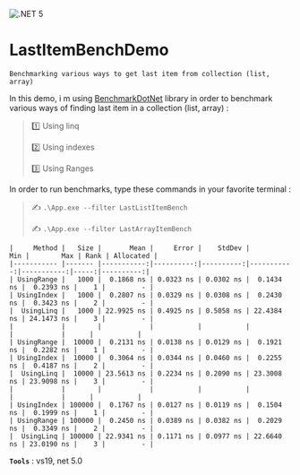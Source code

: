 ![.NET 5](https://github.com/aimenux/LastItemBenchDemo/workflows/.NET%205/badge.svg)

# LastItemBenchDemo
```
Benchmarking various ways to get last item from collection (list, array)
```

In this demo, i m using [BenchmarkDotNet](https://github.com/dotnet/BenchmarkDotNet) library in order to benchmark various ways of finding last item in a collection (list, array) :
>
> :one: Using linq
>
> :two: Using indexes
>
> :three: Using Ranges
>

In order to run benchmarks, type these commands in your favorite terminal :
>
> :writing_hand: `.\App.exe --filter LastListItemBench`
>
> :writing_hand: `.\App.exe --filter LastArrayItemBench`
>

```
|     Method |   Size |       Mean |     Error |    StdDev |        Min |        Max | Rank | Allocated |
|----------- |------- |-----------:|----------:|----------:|-----------:|-----------:|-----:|----------:|
| UsingRange |   1000 |  0.1868 ns | 0.0323 ns | 0.0302 ns |  0.1434 ns |  0.2393 ns |    1 |         - |
| UsingIndex |   1000 |  0.2807 ns | 0.0329 ns | 0.0308 ns |  0.2430 ns |  0.3423 ns |    2 |         - |
|  UsingLinq |   1000 | 22.9925 ns | 0.4925 ns | 0.5058 ns | 22.4384 ns | 24.1473 ns |    3 |         - |
|            |        |            |           |           |            |            |      |           |
| UsingRange |  10000 |  0.2131 ns | 0.0138 ns | 0.0129 ns |  0.1921 ns |  0.2282 ns |    1 |         - |
| UsingIndex |  10000 |  0.3064 ns | 0.0344 ns | 0.0460 ns |  0.2255 ns |  0.4187 ns |    2 |         - |
|  UsingLinq |  10000 | 23.5613 ns | 0.2234 ns | 0.2090 ns | 23.3008 ns | 23.9098 ns |    3 |         - |
|            |        |            |           |           |            |            |      |           |
| UsingIndex | 100000 |  0.1767 ns | 0.0127 ns | 0.0119 ns |  0.1504 ns |  0.1999 ns |    1 |         - |
| UsingRange | 100000 |  0.2450 ns | 0.0389 ns | 0.0382 ns |  0.2029 ns |  0.3349 ns |    2 |         - |
|  UsingLinq | 100000 | 22.9341 ns | 0.1171 ns | 0.0977 ns | 22.6640 ns | 23.0190 ns |    3 |         - |
```

**`Tools`** : vs19, net 5.0
